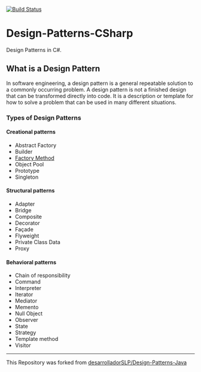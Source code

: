 [![Build Status](https://travis-ci.org/jatovar/Design-Patterns-CSharp.svg?branch=master)](https://travis-ci.org/jatovar/Design-Patterns-CSharp)
# Design-Patterns-CSharp
Design Patterns in C#.

## What is a Design Pattern
In software engineering, a design pattern is a general repeatable solution to a commonly occurring problem.
A design pattern is not a finished design that can be transformed directly into code. 
It is a description or template for how to solve a problem that can be used in many different situations.

### Types of Design Patterns
#### Creational patterns
- Abstract Factory
- Builder
- [Factory Method](/src/FactoryMethod)
- Object Pool
- Prototype
- Singleton
#### Structural patterns
- Adapter
- Bridge
- Composite
- Decorator
- Façade
- Flyweight
- Private Class Data
- Proxy
#### Behavioral patterns
- Chain of responsibility
- Command
- Interpreter
- Iterator
- Mediator
- Memento
- Null Object
- Observer
- State
- Strategy
- Template method
- Visitor

---
This Repository was forked from [desarrolladorSLP/Design-Patterns-Java](https://github.com/desarrolladorSLP/Design-Patterns-Java)
